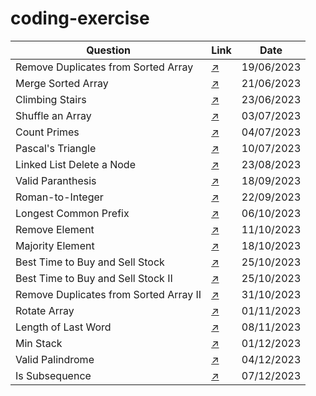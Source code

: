 # coding-exercise

| Question                         | Link                                                                                                             | Date       |
|----------------------------------|----------------------------------------------------------------------------------------------------------------|------------|
| Remove Duplicates from Sorted Array | [:arrow_upper_right:](https://leetcode.com/explore/interview/card/top-interview-questions-easy/92/array/727/)    | 19/06/2023 |
| Merge Sorted Array               | [:arrow_upper_right:](https://leetcode.com/explore/interview/card/top-interview-questions-easy/96/sorting-and-searching/587/)   | 21/06/2023 |
| Climbing Stairs                  | [:arrow_upper_right:](https://leetcode.com/explore/interview/card/top-interview-questions-easy/97/dynamic-programming/569/)   | 23/06/2023 |
| Shuffle an Array                 | [:arrow_upper_right:](https://leetcode.com/explore/interview/card/top-interview-questions-easy/98/design/670/) | 03/07/2023 |
| Count Primes                     | [:arrow_upper_right:](https://leetcode.com/explore/interview/card/top-interview-questions-easy/102/math/744/) | 04/07/2023 |
| Pascal's Triangle                | [:arrow_upper_right:](https://leetcode.com/explore/interview/card/top-interview-questions-easy/99/others/601/) | 10/07/2023 |
| Linked List Delete a Node        | [:arrow_upper_right:](https://leetcode.com/submissions/detail/1029607173/?from=explore&item_id=553) | 23/08/2023 |
| Valid Paranthesis                | [:arrow_upper_right:](https://leetcode.com/problems/valid-parentheses/submissions/) | 18/09/2023 |
| Roman-to-Integer                 | [:arrow_upper_right:](https://leetcode.com/problems/roman-to-integer/description/) | 22/09/2023 |
| Longest Common Prefix            | [:arrow_upper_right:](https://leetcode.com/problems/longest-common-prefix/submissions/?envType=study-plan-v2&envId=top-interview-150) | 06/10/2023 |
| Remove Element                   | [:arrow_upper_right:](https://leetcode.com/problems/remove-element/submissions/?envType=study-plan-v2&envId=top-interview-150) | 11/10/2023 |
| Majority Element                 | [:arrow_upper_right:](https://leetcode.com/problems/majority-element/submissions/?envType=study-plan-v2&envId=top-interview-150) | 18/10/2023 |
| Best Time to Buy and Sell Stock  | [:arrow_upper_right:](https://leetcode.com/problems/best-time-to-buy-and-sell-stock/submissions/?envType=study-plan-v2&envId=top-interview-150) | 25/10/2023 |
| Best Time to Buy and Sell Stock II | [:arrow_upper_right:](https://leetcode.com/problems/best-time-to-buy-and-sell-stock-ii/submissions/?envType=study-plan-v2&envId=top-interview-150) | 25/10/2023 |
| Remove Duplicates from Sorted Array II | [:arrow_upper_right:](https://leetcode.com/problems/remove-duplicates-from-sorted-array-ii/submissions/?envType=study-plan-v2&envId=top-interview-150) | 31/10/2023 |
| Rotate Array                     | [:arrow_upper_right:](https://leetcode.com/problems/rotate-array/submissions/?envType=study-plan-v2&envId=top-interview-150) | 01/11/2023 |
| Length of Last Word              | [:arrow_upper_right:](https://leetcode.com/problems/length-of-last-word/submissions/?envType=study-plan-v2&envId=top-interview-150) | 08/11/2023 |
| Min Stack                        | [:arrow_upper_right:](https://leetcode.com/problems/min-stack/description/?envType=study-plan-v2&envId=top-interview-150) | 01/12/2023 |
| Valid Palindrome                 | [:arrow_upper_right:](https://leetcode.com/problems/valid-palindrome/description/?envType=study-plan-v2&envId=top-interview-150) | 04/12/2023 |
| Is Subsequence                   | [:arrow_upper_right:](https://leetcode.com/problems/is-subsequence/description/?envType=study-plan-v2&envId=top-interview-150) | 07/12/2023 |